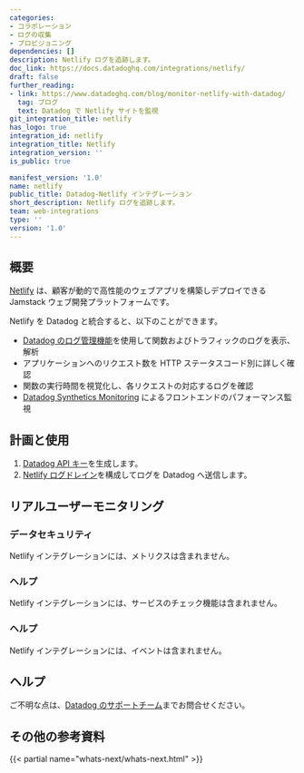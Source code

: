 ```yaml
---
categories:
- コラボレーション
- ログの収集
- プロビジョニング
dependencies: []
description: Netlify ログを追跡します。
doc_link: https://docs.datadoghq.com/integrations/netlify/
draft: false
further_reading:
- link: https://www.datadoghq.com/blog/monitor-netlify-with-datadog/
  tag: ブログ
  text: Datadog で Netlify サイトを監視
git_integration_title: netlify
has_logo: true
integration_id: netlify
integration_title: Netlify
integration_version: ''
is_public: true

manifest_version: '1.0'
name: netlify
public_title: Datadog-Netlify インテグレーション
short_description: Netlify ログを追跡します。
team: web-integrations
type: ''
version: '1.0'
---
```


<!--  SOURCED FROM https://github.com/DataDog/dogweb -->
## 概要

[Netlify][1] は、顧客が動的で高性能のウェブアプリを構築しデプロイできる Jamstack ウェブ開発プラットフォームです。

Netlify を Datadog と統合すると、以下のことができます。

* [Datadog のログ管理機能][2]を使用して関数およびトラフィックのログを表示、解析
* アプリケーションへのリクエスト数を HTTP ステータスコード別に詳しく確認
* 関数の実行時間を視覚化し、各リクエストの対応するログを確認
* [Datadog Synthetics Monitoring][3] によるフロントエンドのパフォーマンス監視

## 計画と使用

1. [Datadog API キー][4]を生成します。
2. [Netlify ログドレイン][5]を構成してログを Datadog へ送信します。

## リアルユーザーモニタリング

### データセキュリティ

Netlify インテグレーションには、メトリクスは含まれません。

### ヘルプ

Netlify インテグレーションには、サービスのチェック機能は含まれません。

### ヘルプ

Netlify インテグレーションには、イベントは含まれません。

## ヘルプ

ご不明な点は、[Datadog のサポートチーム][6]までお問合せください。

## その他の参考資料

{{< partial name="whats-next/whats-next.html" >}}

[1]: https://www.netlify.com/
[2]: https://docs.datadoghq.com/ja/logs/
[3]: https://docs.datadoghq.com/ja/synthetics/
[4]: https://app.datadoghq.com/organization-settings/api-keys
[5]: https://docs.netlify.com/monitor-sites/log-drains/
[6]: https://docs.datadoghq.com/ja/help/
